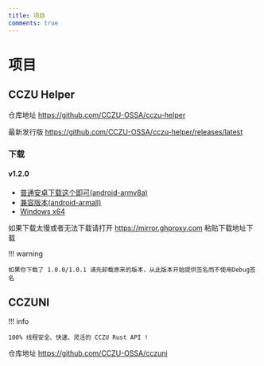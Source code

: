 ```yaml
---
title: 项目
comments: true
---
```


# 项目

## CCZU Helper

仓库地址 https://github.com/CCZU-OSSA/cczu-helper

最新发行版 https://github.com/CCZU-OSSA/cczu-helper/releases/latest

### 下载

#### v1.2.0

 - [普通安卓下载这个即可(android-armv8a)](https://github.com/CCZU-OSSA/cczu-helper/releases/download/1.2.0/app-arm64-v8a-release.apk)
 - [兼容版本(android-armall)](https://github.com/CCZU-OSSA/cczu-helper/releases/download/1.2.0/app-release.apk)
 - [Windows x64](https://github.com/CCZU-OSSA/cczu-helper/releases/download/1.2.0/windows-x64.zip)

如果下载太慢或者无法下载请打开 https://mirror.ghproxy.com 粘贴下载地址下载

!!! warning

    如果你下载了 1.0.0/1.0.1 请先卸载原来的版本，从此版本开始提供签名而不使用Debug签名


## CCZUNI

!!! info
    
    100% 线程安全、快速、灵活的 CCZU Rust API !

仓库地址 https://github.com/CCZU-OSSA/cczuni

